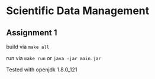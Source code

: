 # Scientific Data Management

## Assignment 1

build via `make all`

run via `make run` or `java -jar main.jar`

Tested with openjdk 1.8.0\_121 
